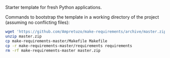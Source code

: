 Starter template for fresh Python applications.

Commands to bootstrap the template in a working directory of the project (assuming no conflicting files):
```bash
wget 'https://github.com/Ampretuzo/make-requirements/archive/master.zip'
unzip master.zip
cp make-requirements-master/Makefile Makefile
cp -r make-requirements-master/requirements requirements
rm -rf make-requirements-master master.zip
```
